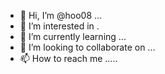 - 👋 Hi, I’m @hoo08 ...
- 👀 I’m interested in .
- 🌱 I’m currently learning ...
- 💞️ I’m looking to collaborate on ...
- 📫 How to reach me .....

<!---
hoo08/hoo08 is a ✨ special ✨ repository because its `README.md` (this file) appears on your GitHub profile.
You can click the Preview link to take a look at your changes.
--->
